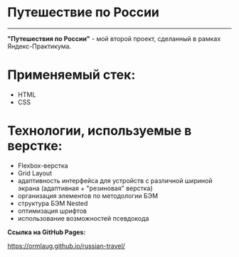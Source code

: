 # Путешествие по России
------
**"Путешествия по России"** - мой второй проект, сделанный в рамках Яндекс-Практикума.

# Применяемый стек:
* HTML
* CSS

# Технологии, используемые в верстке:
* Flexbox-верстка
* Grid Layout
* адаптивность интерфейса для устройств с различной шириной экрана (адаптивная + "резиновая" верстка)
* организация элементов по методологии БЭМ
* структура БЭМ Nested
* оптимизация шрифтов
* использование возможностей псевдокода

**Ссылка на GitHub Pages:**

https://ormlaug.github.io/russian-travel/
